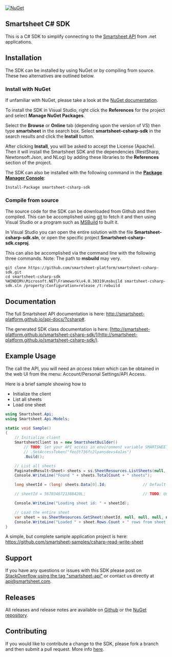 [![NuGet](https://img.shields.io/nuget/v/smartsheet-csharp-sdk.svg)](https://www.nuget.org/packages/smartsheet-csharp-sdk/)


## Smartsheet C# SDK

This is a C# SDK to simplify connecting to the [Smartsheet API](http://www.smartsheet.com/developers/api-documentation) from .net applications.

## Installation
The SDK can be installed by using NuGet or by compiling from source. These two alternatives are outlined below.

### Install with NuGet
If unfamiliar with NuGet, please take a look at the [NuGet documentation](http://docs.nuget.org/). 

To install the SDK in Visual Studio, right click the **References** for the project and select **Manage NuGet Packages**.

Select the **Browse** or **Online** tab (depending upon the version of VS) then type **smartsheet** in the search box. Select **smartsheet-csharp-sdk** in the search results and click the **Install** button.

After clicking **Install**, you will be asked to accept the License (Apache). Then it will install the Smartsheet SDK and the dependencies (RestSharp, Newtonsoft.Json, and NLog) by adding these libraries to the **References** section of the project.

The SDK can also be installed with the following command in the **[Package Manager Console](http://docs.nuget.org/docs/start-here/using-the-package-manager-console)**:

```dos
Install-Package smartsheet-csharp-sdk
```

### Compile from source
The source code for the SDK can be downloaded from Github and then compiled. This can be accomplished using [git](http://git-scm.com/) to fetch it and then using Visual Studio or a program such as [MSBuild](http://msdn.microsoft.com/en-us/library/wea2sca5(v=vs.90).aspx) to built it.

In Visual Studio you can open the entire solution with the file **Smartsheet-csharp-sdk.sln**, or open the specific project **Smartsheet-csharp-sdk.csproj**.

This can also be accomplished via the command line with the following three commands.
Note: The path to **msbuild** may very.

```dos
git clone https://github.com/smartsheet-platform/smartsheet-csharp-sdk.git
cd smartsheet-csharp-sdk
%WINDIR%\Microsoft.NET\Framework\v4.0.30319\msbuild smartsheet-csharp-sdk.sln /property:Configuration=release /t:rebuild
```

## Documentation
The full Smartsheet API documentation is here: http://smartsheet-platform.github.io/api-docs/?csharp#.

The generated SDK class documentation is here: [http://smartsheet-platform.github.io/smartsheet-csharp-sdk/](http://smartsheet-platform.github.io/smartsheet-csharp-sdk/).

## Example Usage
The call the API, you will need an *access token* which can be obtained in the web UI from the menu: Account/Personal Settings/API Access.

Here is a brief sample showing how to 
- Initialize the client
- List all sheets
- Load one sheet

```csharp
using Smartsheet.Api;
using Smartsheet.Api.Models;

static void Sample()
{
    // Initialize client
    SmartsheetClient ss = new SmartsheetBuilder()
        // TODO: Set your API access in environment variable SMARTSHEET_ACCESS_TOKEN or else here
        // .SetAccessToken("feo3t736fc2lpansdevs4a1as")
        .Build();

    // List all sheets
    PaginatedResult<Sheet> sheets = ss.SheetResources.ListSheets(null, null, null);
    Console.WriteLine("Found " + sheets.TotalCount + " sheets");

    long sheetId = (long) sheets.Data[0].Id;                // Default to first sheet

    // sheetId = 5670346721388420L;                         // TODO: Uncomment if you wish to read a specific sheet

    Console.WriteLine("Loading sheet id: " + sheetId);

    // Load the entire sheet
    var sheet = ss.SheetResources.GetSheet(sheetId, null, null, null, null, null, null, null);
    Console.WriteLine("Loaded " + sheet.Rows.Count + " rows from sheet: " + sheet.Name);
}
```
A simple, but complete sample application project is here: https://github.com/smartsheet-samples/csharp-read-write-sheet

## Support
If you have any questions or issues with this SDK please post on [StackOverflow using the tag "smartsheet-api"](http://stackoverflow.com/questions/tagged/smartsheet-api) or contact us directly at api@smartsheet.com.

## Releases

All releases and release notes are available on [Github](https://github.com/smartsheet-platform/smartsheet-csharp-sdk/releases) or the [NuGet repository](https://www.nuget.org/packages/smartsheet-csharp-sdk/).

## Contributing
If you would like to contribute a change to the SDK, please fork a branch and then submit a pull request. More info [here](https://help.github.com/articles/using-pull-requests).
